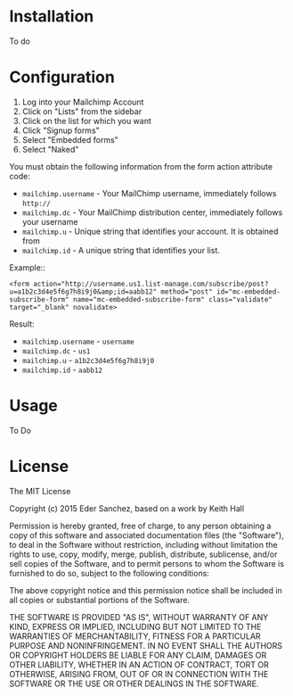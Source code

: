 # Installation

To do

# Configuration

1. Log into your Mailchimp Account
2. Click on "Lists" from the sidebar
3. Click on the list for which you want
4. Click "Signup forms"
5. Select "Embedded forms"
6. Select "Naked"

You must obtain the following information from the form action attribute code:

* `mailchimp.username` - Your MailChimp username, immediately follows `http://`
* `mailchimp.dc` - Your MailChimp distribution center, immediately follows your username
* `mailchimp.u` - Unique string that identifies your account. It is obtained from 
* `mailchimp.id` - A unique string that identifies your list.

Example::

    <form action="http://username.us1.list-manage.com/subscribe/post?u=a1b2c3d4e5f6g7h8i9j0&amp;id=aabb12" method="post" id="mc-embedded-subscribe-form" name="mc-embedded-subscribe-form" class="validate" target="_blank" novalidate>

Result:

* `mailchimp.username` - `username`
* `mailchimp.dc` - `us1`
* `mailchimp.u` - `a1b2c3d4e5f6g7h8i9j0`
* `mailchimp.id` - `aabb12`

# Usage

To Do

# License

The MIT License

Copyright (c) 2015 Eder Sanchez, based on a work by Keith Hall

Permission is hereby granted, free of charge, to any person obtaining a copy
of this software and associated documentation files (the "Software"), to deal
in the Software without restriction, including without limitation the rights
to use, copy, modify, merge, publish, distribute, sublicense, and/or sell
copies of the Software, and to permit persons to whom the Software is
furnished to do so, subject to the following conditions:

The above copyright notice and this permission notice shall be included in
all copies or substantial portions of the Software.

THE SOFTWARE IS PROVIDED "AS IS", WITHOUT WARRANTY OF ANY KIND, EXPRESS OR
IMPLIED, INCLUDING BUT NOT LIMITED TO THE WARRANTIES OF MERCHANTABILITY,
FITNESS FOR A PARTICULAR PURPOSE AND NONINFRINGEMENT. IN NO EVENT SHALL THE
AUTHORS OR COPYRIGHT HOLDERS BE LIABLE FOR ANY CLAIM, DAMAGES OR OTHER
LIABILITY, WHETHER IN AN ACTION OF CONTRACT, TORT OR OTHERWISE, ARISING FROM,
OUT OF OR IN CONNECTION WITH THE SOFTWARE OR THE USE OR OTHER DEALINGS IN
THE SOFTWARE.
